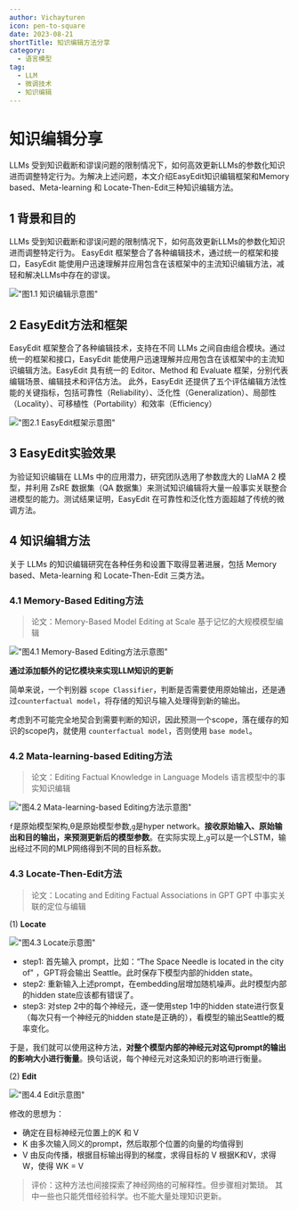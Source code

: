 ```yaml
---
author: Vichayturen
icon: pen-to-square
date: 2023-08-21
shortTitle: 知识编辑方法分享
category:
  - 语言模型
tag:
  - LLM
  - 微调技术
  - 知识编辑
---
```


# 知识编辑分享
LLMs 受到知识截断和谬误问题的限制情况下，如何高效更新LLMs的参数化知识进而调整特定行为。为解决上述问题，本文介绍EasyEdit知识编辑框架和Memory based、Meta-learning 和 Locate-Then-Edit三种知识编辑方法。

<!-- more -->
## 1 背景和目的
LLMs 受到知识截断和谬误问题的限制情况下，如何高效更新LLMs的参数化知识进而调整特定行为。
EasyEdit 框架整合了各种编辑技术，通过统一的框架和接口，EasyEdit 能使用户迅速理解并应用包含在该框架中的主流知识编辑方法，减轻和解决LLMs中存在的谬误。

!["图1.1 知识编辑示意图"](/assets/images/llm/kedit_2.png "图1.1 知识编辑示意图")


## 2 EasyEdit方法和框架

EasyEdit 框架整合了各种编辑技术，支持在不同 LLMs 之间自由组合模块。通过统一的框架和接口，EasyEdit 能使用户迅速理解并应用包含在该框架中的主流知识编辑方法。EasyEdit 具有统一的 Editor、Method 和 Evaluate 框架，分别代表编辑场景、编辑技术和评估方法。
此外，EasyEdit 还提供了五个评估编辑方法性能的关键指标，包括可靠性（Reliability）、泛化性（Generalization）、局部性（Locality）、可移植性（Portability）和效率（Efficiency）

!["图2.1 EasyEdit框架示意图"](/assets/images/llm/kedit_3.png "图2.1 EasyEdit框架示意图")

## 3 EasyEdit实验效果
为验证知识编辑在 LLMs 中的应用潜力，研究团队选用了参数庞大的 LlaMA 2 模型，并利用 ZsRE 数据集（QA 数据集）来测试知识编辑将大量一般事实关联整合进模型的能力。测试结果证明，EasyEdit 在可靠性和泛化性方面超越了传统的微调方法。


## 4 知识编辑方法
关于 LLMs 的知识编辑研究在各种任务和设置下取得显著进展，包括 Memory based、Meta-learning 和 Locate-Then-Edit 三类方法。


### 4.1 Memory-Based Editing方法

>论文：Memory-Based Model Editing at Scale
>基于记忆的大规模模型编辑


!["图4.1 Memory-Based Editing方法示意图"](/assets/images/llm/kedit_4.png "图4.1 Memory-Based Editing方法示意图")

**通过添加额外的记忆模块来实现LLM知识的更新**

简单来说，一个判别器 `scope Classifier`，判断是否需要使用原始输出，还是通过`counterfactual model`，将存储的知识与输入处理得到新的输出。

考虑到不可能完全地契合到需要判断的知识，因此预测一个scope，落在缓存的知识的scope内，就使用 `counterfactual model`，否则使用 `base model`。



### 4.2 Mata-learning-based Editing方法

> 论文：Editing Factual Knowledge in Language Models
> 语言模型中的事实知识编辑


!["图4.2 Mata-learning-based Editing方法示意图"](/assets/images/llm/kedit_1.png "图4.1 Mata-learning-based Editing方法示意图")

`f`是原始模型架构,&theta;是原始模型参数,`g`是hyper network。**接收原始输入、原始输出和目的输出，来预测更新后的模型参数**。在实际实现上,`g`可以是一个LSTM，输出经过不同的MLP网络得到不同的目标系数。

### 4.3 Locate-Then-Edit方法

> 论文：Locating and Editing Factual Associations in GPT 
> GPT 中事实关联的定位与编辑


(1) **Locate**

!["图4.3 Locate示意图"](/assets/images/llm/kedit_6.png "图4.3 Locate示意图")
- step1: 首先输入 prompt，比如：“The Space Needle is located in the city of" ，GPT将会输出 Seattle。此时保存下模型内部的hidden state。
- step2: 重新输入上述prompt，在embedding层增加随机噪声。此时模型内部的hidden state应该都有错误了。
- step3: 对step 2中的每个神经元，逐一使用step 1中的hidden state进行恢复（每次只有一个神经元的hidden state是正确的），看模型的输出Seattle的概率变化。

于是，我们就可以使用这种方法，**对整个模型内部的神经元对这句prompt的输出的影响大小进行衡量**。换句话说，每个神经元对这条知识的影响进行衡量。

(2) **Edit**

!["图4.4 Edit示意图"](/assets/images/llm/kedit_5.png "图4.4 Edit示意图 ")

修改的思想为：

- 确定在目标神经元位置上的K 和 V
- K 由多次输入同义的prompt，然后取那个位置的向量的均值得到
- V 由反向传播，根据目标输出得到的梯度，求得目标的 V
根据K和V，求得W，使得 WK = V

>评价：这种方法也间接探索了神经网络的可解释性。但步骤相对繁琐。
>其中一些也只能凭借经验科学。也不能大量处理知识更新。
